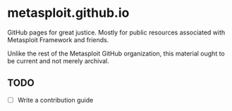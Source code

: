metasploit.github.io
====================

GitHub pages for great justice. Mostly for public resources associated with Metasploit Framework and friends.

Unlike the rest of the Metasploit GitHub organization, this material ought to be current and not merely archival.

## TODO

- [ ] Write a contribution guide

